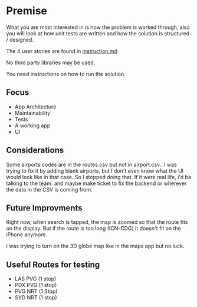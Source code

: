 # Premise

What you are most interested in is how the problem is worked through, also you will look at how unit tests are written and how the solution is structured / designed.

The 4 user stories are found in [instruction.md](instruction.md)

No third party libraries may be used.

You need instructions on how to run the solution.

## Focus

- App Architecture
- Maintainability
- Tests
- A working app
- UI

## Considerations
Some airports codes are in the routes.csv but not in airport.csv.. I was trying to fix it by adding blank airports, but I don't even know what the UI would look like in that case. So I stopped doing that. If it were real life, i'd be talking to the team. and maybe make ticket to fix the backend or wherever the data in the CSV is coming from.

## Future Improvments

Right now, when search is tapped, the map is zoomed so that the route fits on the display. But if the route is too long (ICN-CDG) it doesn't fit on the iPhone anymore.

I was trying to turn on the 3D globe map like in the maps app but no luck.

## Useful Routes for testing
- LAS PVG (1 stop)
- PDX PVG (1 stop)
- PVG NRT (1 Stop)
- SYD NRT (1 stop)